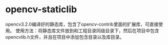 # opencv-staticlib
opencv3.2.0编译好的静态库，包含了opencv-contrib里面的扩展库，可直接使用。
使用方法：将静态库文件放到和工程目录同级目录下，然后在项目中包含opencvlib.h文件，并且在项目中添加包含目录以及库目录。

